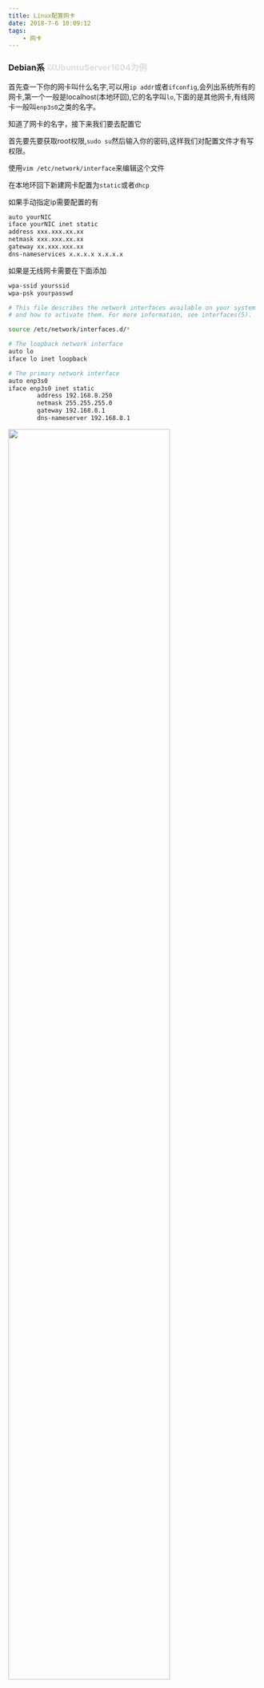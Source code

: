 ```yaml
---
title: Linux配置网卡
date: 2018-7-6 10:09:12
tags:
    - 网卡
---
```

### Debian系 <font color=#DCDCDC>以UbuntuServer1604为例</font>
首先查一下你的网卡叫什么名字,可以用`ip addr`或者`ifconfig`,会列出系统所有的网卡,第一个一般是localhost(本地环回),它的名字叫`lo`,下面的是其他网卡,有线网卡一般叫`enp3s0`之类的名字。

知道了网卡的名字，接下来我们要去配置它

首先要先要获取root权限,`sudo su`然后输入你的密码,这样我们对配置文件才有写权限。

使用`vim /etc/network/interface`来编辑这个文件

在本地环回下新建网卡配置为`static`或者`dhcp`

如果手动指定ip需要配置的有
```bash
auto yourNIC
iface yourNIC inet static
address xxx.xxx.xx.xx
netmask xxx.xxx.xx.xx
gateway xx.xxx.xxx.xx
dns-nameservices x.x.x.x x.x.x.x
```
如果是无线网卡需要在下面添加
```bash
wpa-ssid yourssid
wpa-psk yourpasswd
```
```bash
# This file describes the network interfaces available on your system
# and how to activate them. For more information, see interfaces(5).

source /etc/network/interfaces.d/*

# The loopback network interface
auto lo
iface lo inet loopback

# The primary network interface
auto enp3s0
iface enp3s0 inet static
        address 192.168.8.250
        netmask 255.255.255.0
        gateway 192.168.8.1
        dns-nameserver 192.168.8.1

```

<div class="666">
<img src="/posts_img/network_interface.png" width="80%" >
</div>

配置完成后保存退出就可以了,在网上查了下大家都说`/etc/init.d/networking restart`可以让网卡重启并生效，我自己试了下好像并不能让新配置的ip生效。

需要`reboot`重启系统才能让设置生效.

### Redhat系 <font color=#DCDCDC>以CentOS 7.1为例</font>

与`Debian`系不同，需要修改`/etc/sysconfig/network-scripts/`下的文件。这个文件夹下不少文件，需要修改的是`ifcfg-XXX`的文件，这个名字和上面写的差不多。本地环回叫`lo`,有线网卡`enp0xxx`之类的名字。

修改的值也是和Ubuntu类似。


<div align="right"><font color=#e5e5e5>*最后更新于2018-08-10 11:21*</font></div>
